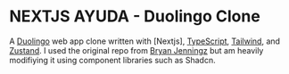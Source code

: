 # NEXTJS AYUDA - Duolingo Clone

A [Duolingo](https://www.duolingo.com) web app clone written with [Nextjs], [TypeScript](https://www.typescriptlang.org/), [Tailwind](https://tailwindcss.com/), and [Zustand](https://github.com/pmndrs/zustand). I used the original repo from [Bryan Jenningz](https://github.com/bryanjenningz/react-duolingo) but am heavily modifiying it using component libraries such as Shadcn. 